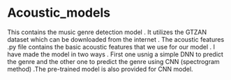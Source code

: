# Acoustic_models

This contains the music genre detection model . It utilizes the GTZAN dataset which can be downloaded from the internet . The acoustic features .py file contains the basic acoustic features that we use for our model . I have made the model in two ways . First one usnig a simple DNN to predict the genre and the other one to predict the genre using CNN (spectrogram method) .The pre-trained model is also provided for CNN model.
